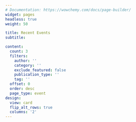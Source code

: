 ```yaml
---
# Documentation: https://wowchemy.com/docs/page-builder/
widget: pages
headless: true
weight: 50

title: Recent Events
subtitle:

content:
  count: 3
  filters:
    author: ''
    category: ''
    exclude_featured: false
    publication_type: ''
    tag: ''
  offset: 0
  order: desc
  page_type: event
design:
  view: card
  flip_alt_rows: true
  columns: '2'
---
```

